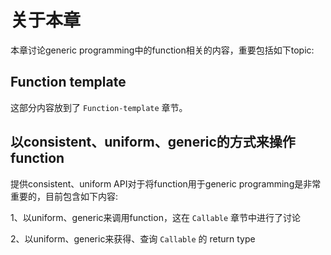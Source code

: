 # 关于本章

本章讨论generic programming中的function相关的内容，重要包括如下topic:

## Function template

这部分内容放到了 `Function-template` 章节。

## 以consistent、uniform、generic的方式来操作function

提供consistent、uniform API对于将function用于generic programming是非常重要的，目前包含如下内容: 

1、以uniform、generic来调用function，这在 `Callable` 章节中进行了讨论

2、以uniform、generic来获得、查询 `Callable` 的 return type

